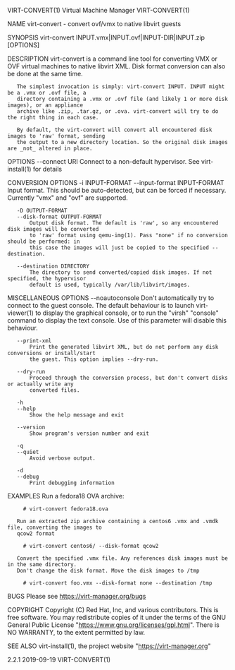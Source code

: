 VIRT-CONVERT(1)                         Virtual Machine Manager                        VIRT-CONVERT(1)

NAME
       virt-convert - convert ovf/vmx to native libvirt guests

SYNOPSIS
       virt-convert INPUT.vmx|INPUT.ovf|INPUT-DIR|INPUT.zip [OPTIONS]

DESCRIPTION
       virt-convert is a command line tool for converting VMX or OVF virtual machines to native
       libvirt XML. Disk format conversion can also be done at the same time.

       The simplest invocation is simply: virt-convert INPUT. INPUT might be a .vmx or .ovf file, a
       directory containing a .vmx or .ovf file (and likely 1 or more disk images), or an appliance
       archive like .zip, .tar.gz, or .ova. virt-convert will try to do the right thing in each case.

       By default, the virt-convert will convert all encountered disk images to 'raw' format, sending
       the output to a new directory location. So the original disk images are _not_ altered in place.

OPTIONS
       --connect URI
           Connect to a non-default hypervisor. See virt-install(1) for details

CONVERSION OPTIONS
       -i INPUT-FORMAT
       --input-format INPUT-FORMAT
           Input format. This should be auto-detected, but can be forced if necessary. Currently "vmx"
           and "ovf" are supported.

       -D OUTPUT-FORMAT
       --disk-format OUTPUT-FORMAT
           Output disk format. The default is 'raw', so any encountered disk images will be converted
           to 'raw' format using qemu-img(1). Pass "none" if no conversion should be performed: in
           this case the images will just be copied to the specified --destination.

       --destination DIRECTORY
           The directory to send converted/copied disk images. If not specified, the hypervisor
           default is used, typically /var/lib/libvirt/images.

MISCELLANEOUS OPTIONS
       --noautoconsole
           Don't automatically try to connect to the guest console. The default behaviour is to launch
           virt-viewer(1) to display the graphical console, or to run the "virsh" "console" command to
           display the text console. Use of this parameter will disable this behaviour.

       --print-xml
           Print the generated libvirt XML, but do not perform any disk conversions or install/start
           the guest. This option implies --dry-run.

       --dry-run
           Proceed through the conversion process, but don't convert disks or actually write any
           converted files.

       -h
       --help
           Show the help message and exit

       --version
           Show program's version number and exit

       -q
       --quiet
           Avoid verbose output.

       -d
       --debug
           Print debugging information

EXAMPLES
       Run a fedora18 OVA archive:

         # virt-convert fedora18.ova

       Run an extracted zip archive containing a centos6 .vmx and .vmdk file, converting the images to
       qcow2 format

         # virt-convert centos6/ --disk-format qcow2

       Convert the specified .vmx file. Any references disk images must be in the same directory.
       Don't change the disk format. Move the disk images to /tmp

         # virt-convert foo.vmx --disk-format none --destination /tmp

BUGS
       Please see <https://virt-manager.org/bugs>

COPYRIGHT
       Copyright (C) Red Hat, Inc, and various contributors.  This is free software. You may
       redistribute copies of it under the terms of the GNU General Public License
       "https://www.gnu.org/licenses/gpl.html".  There is NO WARRANTY, to the extent permitted by law.

SEE ALSO
       virt-install(1), the project website "https://virt-manager.org"

2.2.1                                         2019-09-19                               VIRT-CONVERT(1)
